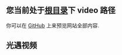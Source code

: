 ## 您当前处于[根目录](../)下 **video** 路径

你可以在 [GitHub](https://github.com/SimonLiu296/simonliu296.github.io) 上来预览网站全部内容.

## 光遇视频



<div id="dplayer"></div>
<script src="./DPlayer.min.js"></script>
<script>const dp = new DPlayer({
    container: document.getElementById('dplayer'),
    video: {
        url: './data/2021112721343.mp4',
    },
});
</script>



